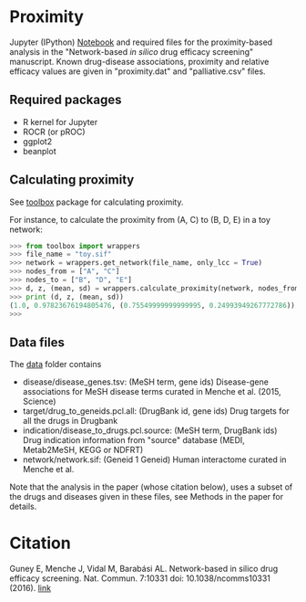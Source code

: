 
# Proximity

Jupyter (IPython) [Notebook](proximity.ipynb) and required files for the proximity-based analysis in the "Network-based *in silico* drug efficacy screening" manuscript.
Known drug-disease associations, proximity and relative efficacy values are given in "proximity.dat" and "palliative.csv" files.

## Required packages

- R kernel for Jupyter
- ROCR (or pROC) 
- ggplot2
- beanplot

## Calculating proximity

See [toolbox](https://github.com/emreg00/toolbox) package for calculating proximity.

For instance, to calculate the proximity from (A, C) to (B, D, E) in a toy network:

```python
>>> from toolbox import wrappers
>>> file_name = "toy.sif"
>>> network = wrappers.get_network(file_name, only_lcc = True)
>>> nodes_from = ["A", "C"]
>>> nodes_to = ["B", "D", "E"]
>>> d, z, (mean, sd) = wrappers.calculate_proximity(network, nodes_from, nodes_to, min_bin_size = 2)
>>> print (d, z, (mean, sd))
(1.0, 0.97823676194805476, (0.75549999999999995, 0.24993949267772786))
>>>
```

## Data files

The [data](https://github.com/emreg00/proximity/tree/master/data) folder contains 

- disease/disease_genes.tsv: (MeSH term, gene ids) Disease-gene associations for MeSH disease terms curated in Menche et al. (2015, Science)
- target/drug_to_geneids.pcl.all: (DrugBank id, gene ids) Drug targets for all the drugs in Drugbank 
- indication/disease_to_drugs.pcl.source: (MeSH term, DrugBank ids) Drug indication information from "source" database (MEDI, Metab2MeSH, KEGG or NDFRT)
- network/network.sif: (Geneid 1 Geneid) Human interactome curated in Menche et al. 

Note that the analysis in the paper (whose citation below), uses a subset of the drugs and diseases given in these files, see Methods in the paper for details.

# Citation

Guney E, Menche J, Vidal M, Barab&aacute;si AL. Network-based in silico drug efficacy screening. Nat. Commun. 7:10331 doi: 10.1038/ncomms10331 (2016). [link](http://www.nature.com/ncomms/2016/160201/ncomms10331/full/ncomms10331.html)

